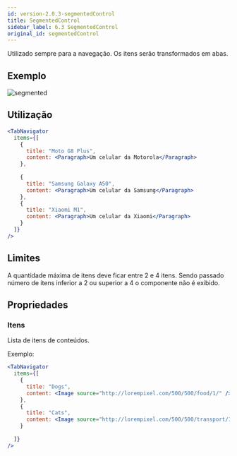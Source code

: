 ```yaml
---
id: version-2.0.3-segmentedControl
title: SegmentedControl
sidebar_label: 6.3 SegmentedControl
original_id: segmentedControl
---
```


Utilizado sempre para a navegação. Os itens serão transformados em abas.

## Exemplo

![segmented](assets/old_versions/segmented.jpg)

## Utilização

```jsx harmony
<TabNavigator
  items={[
    {
      title: "Moto G8 Plus",
      content: <Paragraph>Um celular da Motorola</Paragraph>
    },
    
    {
      title: "Samsung Galaxy A50",
      content: <Paragraph>Um celular da Samsung</Paragraph>
    },
    {
      title: "Xiaomi M1",
      content: <Paragraph>Um celular da Xiaomi</Paragraph>
    }
  ]}
/>
```

## Limites

A quantidade máxima de itens deve ficar entre 2 e 4 itens.
Sendo passado número de itens inferior a 2 ou superior a 4 o componente não é exibido.

## Propriedades

### Itens 

Lista de itens de conteúdos.

Exemplo:
```jsx harmony
<TabNavigator
  items={[
    {
      title: "Dogs",
      content: <Image source="http://lorempixel.com/500/500/food/1/" />
    },
    {
      title: "Cats",
      content: <Image source="http://lorempixel.com/500/500/transport/1/" />
    }
    
  ]}
/>
```
